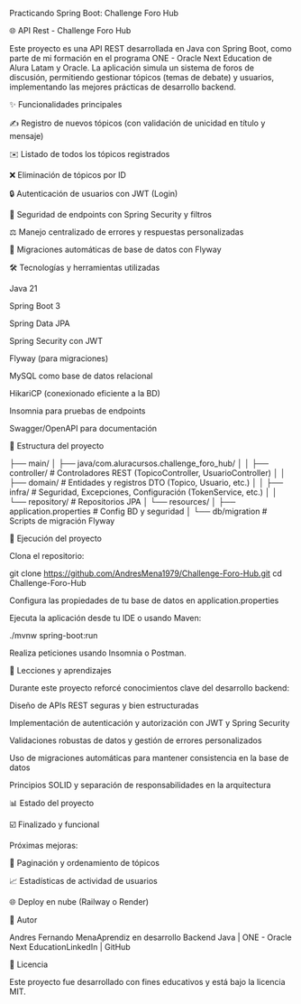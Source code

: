 Practicando Spring Boot: Challenge Foro Hub

🌐 API Rest - Challenge Foro Hub

Este proyecto es una API REST desarrollada en Java con Spring Boot, como parte de mi formación en el programa ONE - Oracle Next Education de Alura Latam y Oracle. La aplicación simula un sistema de foros de discusión, permitiendo gestionar tópicos (temas de debate) y usuarios, implementando las mejores prácticas de desarrollo backend.

✨ Funcionalidades principales

✍️ Registro de nuevos tópicos (con validación de unicidad en título y mensaje)

✉️ Listado de todos los tópicos registrados

❌ Eliminación de tópicos por ID

🔒 Autenticación de usuarios con JWT (Login)

🔐 Seguridad de endpoints con Spring Security y filtros

⚖️ Manejo centralizado de errores y respuestas personalizadas

📃 Migraciones automáticas de base de datos con Flyway

🛠️ Tecnologías y herramientas utilizadas

Java 21

Spring Boot 3

Spring Data JPA

Spring Security con JWT

Flyway (para migraciones)

MySQL como base de datos relacional

HikariCP (conexionado eficiente a la BD)

Insomnia para pruebas de endpoints

Swagger/OpenAPI para documentación

📁 Estructura del proyecto

├── main/
│   ├── java/com.aluracursos.challenge_foro_hub/
│   │   ├── controller/ # Controladores REST (TopicoController, UsuarioController)
│   │   ├── domain/     # Entidades y registros DTO (Topico, Usuario, etc.)
│   │   ├── infra/      # Seguridad, Excepciones, Configuración (TokenService, etc.)
│   │   └── repository/ # Repositorios JPA
│   └── resources/
│       ├── application.properties # Config BD y seguridad
│       └── db/migration # Scripts de migración Flyway

🔧 Ejecución del proyecto

Clona el repositorio:

git clone https://github.com/AndresMena1979/Challenge-Foro-Hub.git
cd Challenge-Foro-Hub

Configura las propiedades de tu base de datos en application.properties

Ejecuta la aplicación desde tu IDE o usando Maven:

./mvnw spring-boot:run

Realiza peticiones usando Insomnia o Postman.

🧰 Lecciones y aprendizajes

Durante este proyecto reforcé conocimientos clave del desarrollo backend:

Diseño de APIs REST seguras y bien estructuradas

Implementación de autenticación y autorización con JWT y Spring Security

Validaciones robustas de datos y gestión de errores personalizados

Uso de migraciones automáticas para mantener consistencia en la base de datos

Principios SOLID y separación de responsabilidades en la arquitectura

📊 Estado del proyecto

☑️ Finalizado y funcional

Próximas mejoras:

👀 Paginación y ordenamiento de tópicos

📈 Estadísticas de actividad de usuarios

🌐 Deploy en nube (Railway o Render)

🌟 Autor

Andres Fernando MenaAprendiz en desarrollo Backend Java | ONE - Oracle Next EducationLinkedIn | GitHub

📄 Licencia

Este proyecto fue desarrollado con fines educativos y está bajo la licencia MIT.
